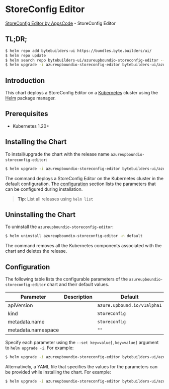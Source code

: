 # StoreConfig Editor

[StoreConfig Editor by AppsCode](https://byte.builders) - StoreConfig Editor

## TL;DR;

```bash
$ helm repo add bytebuilders-ui https://bundles.byte.builders/ui/
$ helm repo update
$ helm search repo bytebuilders-ui/azureupboundio-storeconfig-editor --version=v0.4.18
$ helm upgrade -i azureupboundio-storeconfig-editor bytebuilders-ui/azureupboundio-storeconfig-editor -n default --create-namespace --version=v0.4.18
```

## Introduction

This chart deploys a StoreConfig Editor on a [Kubernetes](http://kubernetes.io) cluster using the [Helm](https://helm.sh) package manager.

## Prerequisites

- Kubernetes 1.20+

## Installing the Chart

To install/upgrade the chart with the release name `azureupboundio-storeconfig-editor`:

```bash
$ helm upgrade -i azureupboundio-storeconfig-editor bytebuilders-ui/azureupboundio-storeconfig-editor -n default --create-namespace --version=v0.4.18
```

The command deploys a StoreConfig Editor on the Kubernetes cluster in the default configuration. The [configuration](#configuration) section lists the parameters that can be configured during installation.

> **Tip**: List all releases using `helm list`

## Uninstalling the Chart

To uninstall the `azureupboundio-storeconfig-editor`:

```bash
$ helm uninstall azureupboundio-storeconfig-editor -n default
```

The command removes all the Kubernetes components associated with the chart and deletes the release.

## Configuration

The following table lists the configurable parameters of the `azureupboundio-storeconfig-editor` chart and their default values.

|     Parameter      | Description |                Default                 |
|--------------------|-------------|----------------------------------------|
| apiVersion         |             | <code>azure.upbound.io/v1alpha1</code> |
| kind               |             | <code>StoreConfig</code>               |
| metadata.name      |             | <code>storeconfig</code>               |
| metadata.namespace |             | <code>""</code>                        |


Specify each parameter using the `--set key=value[,key=value]` argument to `helm upgrade -i`. For example:

```bash
$ helm upgrade -i azureupboundio-storeconfig-editor bytebuilders-ui/azureupboundio-storeconfig-editor -n default --create-namespace --version=v0.4.18 --set apiVersion=azure.upbound.io/v1alpha1
```

Alternatively, a YAML file that specifies the values for the parameters can be provided while
installing the chart. For example:

```bash
$ helm upgrade -i azureupboundio-storeconfig-editor bytebuilders-ui/azureupboundio-storeconfig-editor -n default --create-namespace --version=v0.4.18 --values values.yaml
```
